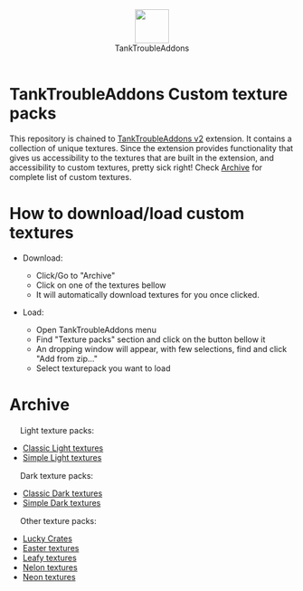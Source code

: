 <div align="center">
  <img src="https://raw.githubusercontent.com/kamarov-therussiantank/custom-tanktrouble-texturepacks/refs/heads/main/icon/addonsIcon.png" style="width: 60px;">
</div>

<div align="center">
  TankTroubleAddons
</div>

<br>

# TankTroubleAddons Custom texture packs
This repository is chained to [TankTroubleAddons v2](https://chromewebstore.google.com/detail/tanktroubleaddons/ekjcldgkpfdnnffgliempinlpnjioebk) extension. It contains a collection of unique textures. Since the extension provides functionality that gives us accessibility to the textures that are built in the extension, and accessibility to custom textures, pretty sick right! Check [Archive](https://github.com/kamarov-therussiantank/custom-tanktrouble-texturepacks/blob/main/README.md#archive) for complete list of custom textures.

# How to download/load custom textures
- Download:
  - Click/Go to "Archive"
  - Click on one of the textures bellow
  - It will automatically download textures for you once clicked.
 
- Load:
  - Open TankTroubleAddons menu
  - Find "Texture packs" section and click on the button bellow it
  - An dropping window will appear, with few selections, find and click "Add from zip..."
  - Select texturepack you want to load


# Archive
<div><img src="https://raw.githubusercontent.com/kamarov-therussiantank/custom-tanktrouble-texturepacks/refs/heads/main/tex-buttons/light-textures.png" style="width: 15px"> Light texture packs:<div/>
  
  - [Classic Light textures](https://github.com/kamarov-therussiantank/TankTroubleAddons-Custom-texture-packs/raw/refs/heads/main/texturepacks/Classic%20Light.zip)
  - [Simple Light textures](https://github.com/kamarov-therussiantank/custom-tanktrouble-texturepacks/raw/refs/heads/main/texturepacks/simple-light-texturepack.zip)
   
<div><img src="https://raw.githubusercontent.com/kamarov-therussiantank/custom-tanktrouble-texturepacks/refs/heads/main/tex-buttons/dark-textures.png" style="width: 15px"> Dark texture packs:<div/>
   
  - [Classic Dark textures](https://github.com/kamarov-therussiantank/TankTroubleAddons-Custom-texture-packs/raw/refs/heads/main/texturepacks/Classic%20Dark.zip)
  - [Simple Dark textures](https://github.com/kamarov-therussiantank/custom-tanktrouble-texturepacks/raw/refs/heads/main/texturepacks/simple-dark-texturepack.zip)

<div><img src="https://raw.githubusercontent.com/kamarov-therussiantank/custom-tanktrouble-texturepacks/refs/heads/main/tex-buttons/other-textures.png" style="width: 15px"> Other texture packs:<div/>
   
  - [Lucky Crates](https://github.com/kamarov-therussiantank/TankTroubleAddons-Custom-texture-packs/raw/refs/heads/main/texturepacks/Lucky%20Crate.zip)
  - [Easter textures](https://github.com/kamarov-therussiantank/TankTroubleAddons-Custom-texture-packs/raw/refs/heads/main/texturepacks/Easter.zip)
  - [Leafy textures](https://t.ly/leafy-theme)
  - [Nelon textures](https://t.ly/C9k0G)
  - [Neon textures](https://drive.google.com/file/d/1mMNv5B2Qlup54AZADblkzOvBfKG0D7kx/view)
